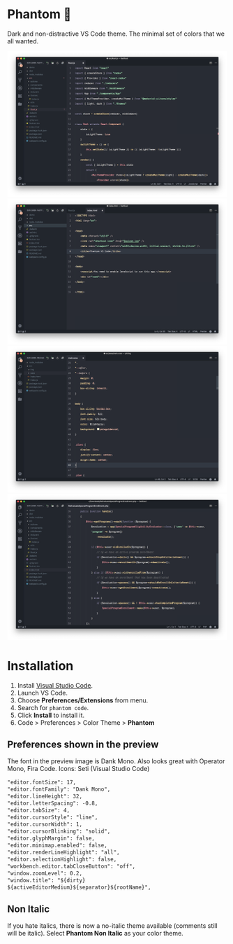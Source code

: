 # Phantom 🏴

Dark and non-distractive VS Code theme. The minimal set of colors that we all wanted.

<div align="center">
	<img src="https://raw.githubusercontent.com/tourervit/phantom-vscode-theme/master/screenshots/react.png" alt="React"/>
	<img src="https://raw.githubusercontent.com/tourervit/phantom-vscode-theme/master/screenshots/html.png" alt="HTML"/>
	<img src="https://raw.githubusercontent.com/tourervit/phantom-vscode-theme/master/screenshots/css.png" alt="CSS"/>
	<img src="https://raw.githubusercontent.com/tourervit/phantom-vscode-theme/master/screenshots/php.png" alt="PHP"/>
</div>

# Installation

1.  Install [Visual Studio Code](https://code.visualstudio.com/).
2.  Launch VS Code.
3.  Choose **Preferences/Extensions** from menu.
4.  Search for `phantom code`.
5.  Click **Install** to install it.
6.  Code > Preferences > Color Theme > **Phantom**

## Preferences shown in the preview

The font in the preview image is Dank Mono. Also looks great with Operator Mono, Fira Code.
Icons: Seti (Visual Studio Code)

```
"editor.fontSize": 17,
"editor.fontFamily": "Dank Mono",
"editor.lineHeight": 32,
"editor.letterSpacing": -0.8,
"editor.tabSize": 4,
"editor.cursorStyle": "line",
"editor.cursorWidth": 1,
"editor.cursorBlinking": "solid",
"editor.glyphMargin": false,
"editor.minimap.enabled": false,
"editor.renderLineHighlight": "all",
"editor.selectionHighlight": false,
"workbench.editor.tabCloseButton": "off",
"window.zoomLevel": 0.2,
"window.title": "${dirty} ${activeEditorMedium}${separator}${rootName}",
```

## Non Italic

If you hate italics, there is now a no-italic theme available (comments still will be italic). Select **Phantom Non Italic** as your color theme.
